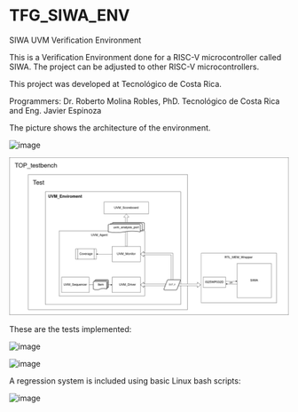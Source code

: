 # TFG_SIWA_ENV

SIWA UVM Verification Environment

This is a Verification Environment done for a RISC-V microcontroller called SIWA. The project can be adjusted to other RISC-V microcontrollers.

This project was developed at Tecnológico de Costa Rica.

Programmers: Dr. Roberto Molina Robles, PhD. Tecnológico de Costa Rica and Eng. Javier Espinoza

The picture shows the architecture of the environment.

![image](https://github.com/user-attachments/assets/f72a5634-564e-4606-98bc-a83449a86d69)

![UVM_Diagram](images/UVM_env.png)

These are the tests implemented:

![image](https://github.com/user-attachments/assets/47ea4ccb-e3fb-4feb-ba2c-37f6013ebfa6)

![image](https://github.com/user-attachments/assets/98822301-69a6-4774-a15f-93b3dba79205)

A regression system is included using basic Linux bash scripts:

![image](https://github.com/user-attachments/assets/225bc82e-fa53-49af-a079-23ba2741a1f7)



